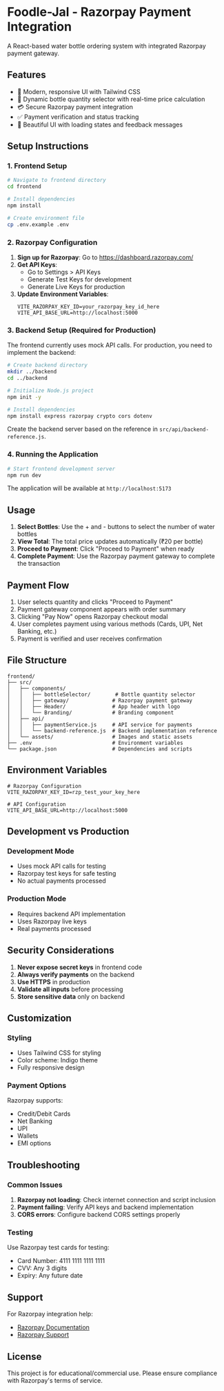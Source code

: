 # Foodle-Jal - Razorpay Payment Integration

A React-based water bottle ordering system with integrated Razorpay payment gateway.

## Features

- 📱 Modern, responsive UI with Tailwind CSS
- 🧮 Dynamic bottle quantity selector with real-time price calculation
- 💳 Secure Razorpay payment integration
- ✅ Payment verification and status tracking
- 🎨 Beautiful UI with loading states and feedback messages

## Setup Instructions

### 1. Frontend Setup

```bash
# Navigate to frontend directory
cd frontend

# Install dependencies
npm install

# Create environment file
cp .env.example .env
```

### 2. Razorpay Configuration

1. **Sign up for Razorpay**: Go to https://dashboard.razorpay.com/
2. **Get API Keys**: 
   - Go to Settings > API Keys
   - Generate Test Keys for development
   - Generate Live Keys for production
3. **Update Environment Variables**:
   ```
   VITE_RAZORPAY_KEY_ID=your_razorpay_key_id_here
   VITE_API_BASE_URL=http://localhost:5000
   ```

### 3. Backend Setup (Required for Production)

The frontend currently uses mock API calls. For production, you need to implement the backend:

```bash
# Create backend directory
mkdir ../backend
cd ../backend

# Initialize Node.js project
npm init -y

# Install dependencies
npm install express razorpay crypto cors dotenv
```

Create the backend server based on the reference in `src/api/backend-reference.js`.

### 4. Running the Application

```bash
# Start frontend development server
npm run dev
```

The application will be available at `http://localhost:5173`

## Usage

1. **Select Bottles**: Use the + and - buttons to select the number of water bottles
2. **View Total**: The total price updates automatically (₹20 per bottle)
3. **Proceed to Payment**: Click "Proceed to Payment" when ready
4. **Complete Payment**: Use the Razorpay payment gateway to complete the transaction

## Payment Flow

1. User selects quantity and clicks "Proceed to Payment"
2. Payment gateway component appears with order summary
3. Clicking "Pay Now" opens Razorpay checkout modal
4. User completes payment using various methods (Cards, UPI, Net Banking, etc.)
5. Payment is verified and user receives confirmation

## File Structure

```
frontend/
├── src/
│   ├── components/
│   │   ├── bottleSelector/        # Bottle quantity selector
│   │   ├── gateway/              # Razorpay payment gateway
│   │   ├── Header/               # App header with logo
│   │   └── Branding/             # Branding component
│   ├── api/
│   │   ├── paymentService.js     # API service for payments
│   │   └── backend-reference.js  # Backend implementation reference
│   └── assets/                   # Images and static assets
├── .env                          # Environment variables
└── package.json                  # Dependencies and scripts
```

## Environment Variables

```env
# Razorpay Configuration
VITE_RAZORPAY_KEY_ID=rzp_test_your_key_here

# API Configuration
VITE_API_BASE_URL=http://localhost:5000
```

## Development vs Production

### Development Mode
- Uses mock API calls for testing
- Razorpay test keys for safe testing
- No actual payments processed

### Production Mode
- Requires backend API implementation
- Uses Razorpay live keys
- Real payments processed

## Security Considerations

1. **Never expose secret keys** in frontend code
2. **Always verify payments** on the backend
3. **Use HTTPS** in production
4. **Validate all inputs** before processing
5. **Store sensitive data** only on backend

## Customization

### Styling
- Uses Tailwind CSS for styling
- Color scheme: Indigo theme
- Fully responsive design

### Payment Options
Razorpay supports:
- Credit/Debit Cards
- Net Banking
- UPI
- Wallets
- EMI options

## Troubleshooting

### Common Issues

1. **Razorpay not loading**: Check internet connection and script inclusion
2. **Payment failing**: Verify API keys and backend implementation
3. **CORS errors**: Configure backend CORS settings properly

### Testing

Use Razorpay test cards for testing:
- Card Number: 4111 1111 1111 1111
- CVV: Any 3 digits
- Expiry: Any future date

## Support

For Razorpay integration help:
- [Razorpay Documentation](https://razorpay.com/docs/)
- [Razorpay Support](https://razorpay.com/support/)

## License

This project is for educational/commercial use. Please ensure compliance with Razorpay's terms of service.
